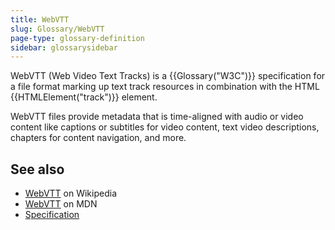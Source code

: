 ```yaml
---
title: WebVTT
slug: Glossary/WebVTT
page-type: glossary-definition
sidebar: glossarysidebar
---
```



WebVTT (Web Video Text Tracks) is a {{Glossary("W3C")}} specification for a file format marking up text track resources in combination with the HTML {{HTMLElement("track")}} element.

WebVTT files provide metadata that is time-aligned with audio or video content like captions or subtitles for video content, text video descriptions, chapters for content navigation, and more.

## See also

- [WebVTT](https://en.wikipedia.org/wiki/WebVTT) on Wikipedia
- [WebVTT](/en-US/docs/Web/API/WebVTT_API) on MDN
- [Specification](https://www.w3.org/TR/webvtt1/)
